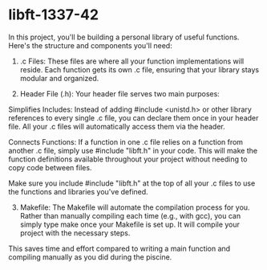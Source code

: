 # libft-1337-42
In this project, you'll be building a personal library of useful functions. Here's the structure and components you'll need:

1. .c Files:
These files are where all your function implementations will reside. Each function gets its own .c file, ensuring that your library stays modular and organized.

2. Header File (.h):
Your header file serves two main purposes:

Simplifies Includes: Instead of adding #include <unistd.h> or other library references to every single .c file, you can declare them once in your header file. All your .c files will automatically access them via the header.

Connects Functions: If a function in one .c file relies on a function from another .c file, simply use #include "libft.h" in your code. This will make the function definitions available throughout your project without needing to copy code between files.

Make sure you include #include "libft.h" at the top of all your .c files to use the functions and libraries you've defined.

3. Makefile:
The Makefile will automate the compilation process for you. Rather than manually compiling each time (e.g., with gcc), you can simply type make once your Makefile is set up. It will compile your project with the necessary steps.

This saves time and effort compared to writing a main function and compiling manually as you did during the piscine.